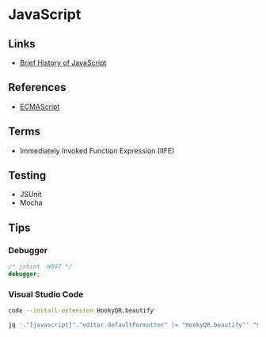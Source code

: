 # JavaScript

<!--
https://app.pluralsight.com/paths/skill/javascript-core-language
https://linkedin.com/learning/javascript-patterns-2/javascript-design-patterns
https://linkedin.com/learning/learning-javascript-debugging-2/welcome
https://linkedin.com/learning/javascript-web-form-programming/building-modern-web-forms
-->

## Links

- [Brief History of JavaScript](https://roadmap.sh/guides/history-of-javascript)

## References

- [ECMAScript](/ecmascript.md)

## Terms

- Immediately Invoked Function Expression (IIFE)

## Testing

- JSUnit
- Mocha

## Tips

### Debugger

```js
/* jshint -W087 */
debugger;
```

### Visual Studio Code

```sh
code --install-extension HookyQR.beautify
```

```sh
jq '."[javascript]"."editor.defaultFormatter" |= "HookyQR.beautify"' "$HOME/.config/Code/User/settings.json" | sponge "$HOME/.config/Code/User/settings.json"
```
